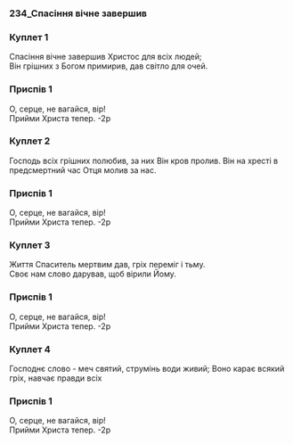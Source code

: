### 234_Спасіння вічне завершив
### Куплет 1
Спасіння вічне завершив Христос для всіх людей;<br/>Він грішних з Богом примирив, дав світло для очей.
### Приспів 1
О, серце, не вагайся, вір!<br/>Прийми Христа тепер. -2р
### Куплет 2
Господь всіх грішних полюбив, за них Він кров пролив. Він на хресті в предсмертний час Отця молив за нас.
### Приспів 1
О, серце, не вагайся, вір!<br/>Прийми Христа тепер. -2р
### Куплет 3
Життя Спаситель мертвим дав, гріх переміг і тьму.<br/>Своє нам слово дарував, щоб вірили Йому.
### Приспів 1
О, серце, не вагайся, вір!<br/>Прийми Христа тепер. -2р
### Куплет 4
Господнє слово - меч святий, струмінь води живий; Воно карає всякий гріх, навчає правди всіх
### Приспів 1
О, серце, не вагайся, вір!<br/>Прийми Христа тепер. -2р
